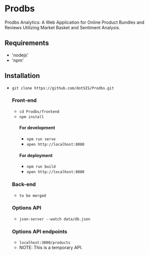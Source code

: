 # Prodbs
Prodbs Analytics: A Web Application for Online Product Bundles and Reviews Utilizing Market Basket and Sentiment Analysis.

## Requirements
- 'nodejs'
- 'npm'

## Installation
- `git clone https://github.com/dotSIS/Prodbs.git`
  ### Front-end
  - `cd Prodbs/frontend`
  - `npm install`
    #### For development
    - `npm run serve`
    - `open http://localhost:8080`
    #### For deployment
    - `npm run build`
    - `open http://localhost:8080`
  ### Back-end
  - `to be merged`
  ### Options API
  - `json-server --watch data/db.json`
  ### Options API endpoints
  - `localhost:3000/products`
  - NOTE: This is a temporary API.
